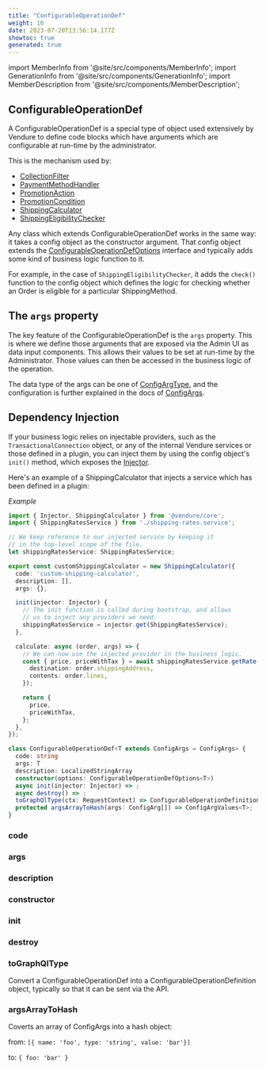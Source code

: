 ```yaml
---
title: "ConfigurableOperationDef"
weight: 10
date: 2023-07-20T13:56:14.177Z
showtoc: true
generated: true
---
```

<!-- This file was generated from the Vendure source. Do not modify. Instead, re-run the "docs:build" script -->
import MemberInfo from '@site/src/components/MemberInfo';
import GenerationInfo from '@site/src/components/GenerationInfo';
import MemberDescription from '@site/src/components/MemberDescription';


## ConfigurableOperationDef

<GenerationInfo sourceFile="packages/core/src/common/configurable-operation.ts" sourceLine="335" packageName="@vendure/core" />

A ConfigurableOperationDef is a special type of object used extensively by Vendure to define
code blocks which have arguments which are configurable at run-time by the administrator.

This is the mechanism used by:

* <a href='/typescript-api/configuration/collection-filter#collectionfilter'>CollectionFilter</a>
* <a href='/typescript-api/payment/payment-method-handler#paymentmethodhandler'>PaymentMethodHandler</a>
* <a href='/typescript-api/promotions/promotion-action#promotionaction'>PromotionAction</a>
* <a href='/typescript-api/promotions/promotion-condition#promotioncondition'>PromotionCondition</a>
* <a href='/typescript-api/shipping/shipping-calculator#shippingcalculator'>ShippingCalculator</a>
* <a href='/typescript-api/shipping/shipping-eligibility-checker#shippingeligibilitychecker'>ShippingEligibilityChecker</a>

Any class which extends ConfigurableOperationDef works in the same way: it takes a
config object as the constructor argument. That config object extends the <a href='/typescript-api/configurable-operation-def/configurable-operation-def-options#configurableoperationdefoptions'>ConfigurableOperationDefOptions</a>
interface and typically adds some kind of business logic function to it.

For example, in the case of `ShippingEligibilityChecker`,
it adds the `check()` function to the config object which defines the logic for checking whether an Order is eligible
for a particular ShippingMethod.

## The `args` property

The key feature of the ConfigurableOperationDef is the `args` property. This is where we define those
arguments that are exposed via the Admin UI as data input components. This allows their values to
be set at run-time by the Administrator. Those values can then be accessed in the business logic
of the operation.

The data type of the args can be one of <a href='/typescript-api/configurable-operation-def/config-arg-type#configargtype'>ConfigArgType</a>, and the configuration is further explained in
the docs of <a href='/typescript-api/configurable-operation-def/config-args#configargs'>ConfigArgs</a>.

## Dependency Injection
If your business logic relies on injectable providers, such as the `TransactionalConnection` object, or any of the
internal Vendure services or those defined in a plugin, you can inject them by using the config object's
`init()` method, which exposes the <a href='/typescript-api/common/injector#injector'>Injector</a>.

Here's an example of a ShippingCalculator that injects a service which has been defined in a plugin:

*Example*

```TypeScript
import { Injector, ShippingCalculator } from '@vendure/core';
import { ShippingRatesService } from './shipping-rates.service';

// We keep reference to our injected service by keeping it
// in the top-level scope of the file.
let shippingRatesService: ShippingRatesService;

export const customShippingCalculator = new ShippingCalculator({
  code: 'custom-shipping-calculator',
  description: [],
  args: {},

  init(injector: Injector) {
    // The init function is called during bootstrap, and allows
    // us to inject any providers we need.
    shippingRatesService = injector.get(ShippingRatesService);
  },

  calculate: async (order, args) => {
    // We can now use the injected provider in the business logic.
    const { price, priceWithTax } = await shippingRatesService.getRate({
      destination: order.shippingAddress,
      contents: order.lines,
    });

    return {
      price,
      priceWithTax,
    };
  },
});
```

```ts title="Signature"
class ConfigurableOperationDef<T extends ConfigArgs = ConfigArgs> {
  code: string
  args: T
  description: LocalizedStringArray
  constructor(options: ConfigurableOperationDefOptions<T>)
  async init(injector: Injector) => ;
  async destroy() => ;
  toGraphQlType(ctx: RequestContext) => ConfigurableOperationDefinition;
  protected argsArrayToHash(args: ConfigArg[]) => ConfigArgValues<T>;
}
```

### code

<MemberInfo kind="property" type="string"   />


### args

<MemberInfo kind="property" type="T"   />


### description

<MemberInfo kind="property" type="<a href='/typescript-api/configurable-operation-def/localized-string-array#localizedstringarray'>LocalizedStringArray</a>"   />


### constructor

<MemberInfo kind="method" type="(options: <a href='/typescript-api/configurable-operation-def/configurable-operation-def-options#configurableoperationdefoptions'>ConfigurableOperationDefOptions</a>&#60;T&#62;) => ConfigurableOperationDef"   />


### init

<MemberInfo kind="method" type="(injector: <a href='/typescript-api/common/injector#injector'>Injector</a>) => "   />


### destroy

<MemberInfo kind="method" type="() => "   />


### toGraphQlType

<MemberInfo kind="method" type="(ctx: <a href='/typescript-api/request/request-context#requestcontext'>RequestContext</a>) => ConfigurableOperationDefinition"   />

Convert a ConfigurableOperationDef into a ConfigurableOperationDefinition object, typically
so that it can be sent via the API.
### argsArrayToHash

<MemberInfo kind="method" type="(args: ConfigArg[]) => ConfigArgValues&#60;T&#62;"   />

Coverts an array of ConfigArgs into a hash object:

from:
`[{ name: 'foo', type: 'string', value: 'bar'}]`

to:
`{ foo: 'bar' }`
